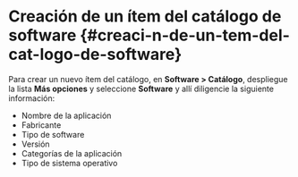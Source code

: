 # Creación de un ítem del catálogo de software {#creaci-n-de-un-tem-del-cat-logo-de-software}

Para crear un nuevo ítem del catálogo, en **Software &gt; Catálogo**, despliegue la lista **Más opciones** y seleccione **Software** y allí diligencie la siguiente información:

* Nombre de la aplicación
* Fabricante
* Tipo de software
* Versión
* Categorías de la aplicación
* Tipo de sistema operativo